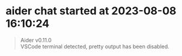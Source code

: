 
# aider chat started at 2023-08-08 16:10:24

> Aider v0.11.0  
> VSCode terminal detected, pretty output has been disabled.  
